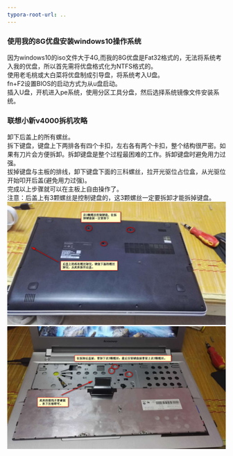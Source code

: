 ```yaml
---
typora-root-url: ..
---
```


### 使用我的8G优盘安装windows10操作系统
因为windows10的iso文件大于4G,而我的8G优盘是Fat32格式的，无法将系统考入我的优盘，所以首先需将优盘格式化为NTFS格式的。  
使用老毛桃或大白菜将优盘制成引导盘，将系统考入U盘。  
fn+F2设置BIOS的启动方式为从u盘启动。  
插入U盘，开机进入pe系统，使用分区工具分盘，然后选择系统镜像文件安装系统。  

### 联想小新v4000拆机攻略
卸下后盖上的所有螺丝。  
拆下键盘，键盘上下两排各有四个卡扣，左右各有两个卡扣，整个结构很严密。如果有刀片会方便拆卸。拆卸键盘是整个过程最困难的工作。拆卸键盘时避免用力过强。  
拔掉键盘与主板的排线，卸下键盘下面的三科螺丝，拉开光驱位占位盒，从光驱位开始叩开后盖(避免用力过强)。  
完成以上步骤就可以在主板上自由操作了。  
注意：后盖上有3颗螺丝是控制键盘的，这3颗螺丝一定要拆卸才能拆掉键盘。  
![](/images/software/安装系统/1.jpg)  
![](/images/software/安装系统/2.jpg)